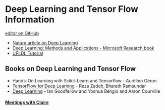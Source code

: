 




# Deep Learning and Tensor Flow Information

 [editor on GitHub](https://github.com/zacharski/research/edit/master/index.md) 


* [Nature article on Deep Learning](https://www.cs.toronto.edu/~hinton/absps/NatureDeepReview.pdf)
* [Deep Learning: Methods and Applications - Microsoft Research book](https://www.microsoft.com/en-us/research/publication/deep-learning-methods-and-applications/?from=http%3A%2F%2Fresearch.microsoft.com%2Fapps%2Fpubs%2F%3Fid%3D209355)
* [UFLDL Tutorial](http://deeplearning.stanford.edu/wiki/index.php/UFLDL_Tutorial)


## Books on Deep Learning and Tensor Flow
* Hands-On Learning with Scikit-Learn and Tensorflow - Aurélien Géron
* [TensorFlow for Deep Learning](http://shop.oreilly.com/product/0636920065869.do) - Reza Zadeh, Bharath Ramsundar
* [Deep Learning](http://www.deeplearningbook.org/) - Ian Goodfellow and Yoshua Bengio and Aaron Courville

#### [Meetings with Claire](claire)


